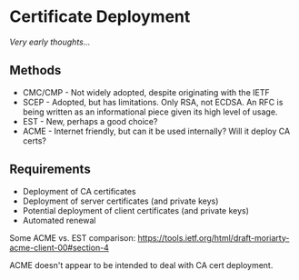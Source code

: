 # Certificate Deployment

_Very early thoughts..._

## Methods
- CMC/CMP - Not widely adopted, despite originating with the IETF
- SCEP - Adopted, but has limitations. Only RSA, not ECDSA. An RFC is being written as an informational piece given its high level of usage.
- EST - New, perhaps a good choice?
- ACME - Internet friendly, but can it be used internally? Will it deploy CA certs?

## Requirements
- Deployment of CA certificates
- Deployment of server certificates (and private keys)
- Potential deployment of client certificates (and private keys)
- Automated renewal

Some ACME vs. EST comparison: https://tools.ietf.org/html/draft-moriarty-acme-client-00#section-4

ACME doesn't appear to be intended to deal with CA cert deployment.
